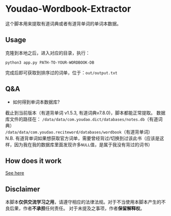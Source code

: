 # Youdao-Wordbook-Extractor

这个脚本用来提取有道词典或者有道背单词的单词本数据。

## Usage
克隆到本地之后，进入对应的目录，执行：
```
python3 app.py PATH-TO-YOUR-WORDBOOK-DB
```
完成后即可获取到排序过的词单，位于：`out/output.txt`

## Q&A
- 如何得到单词本数据库?  

截止到当前版本（有道背单词 v1.5.3, 有道词典v7.8.0)，脚本都能正常提取。
数据库文件的路径在： 
`/data/data/com.youdao.dict/databases/notes.db`（有道词典）  
`/data/data/com.youdao.reciteword/databases/wordbook`（有道背单词）  
N.B. 有道背单词如果想获取官方词单，需要曾经背过/切换到过该此书（应该是这样，因为我在我的数据库里面发现许多`NULL`值，是属于我没有背过的词书）


## How does it work
[See here](https://moposx.tk/2018/11/08/youdao-wordbook-extractor/)

## Disclaimer
本脚本**仅供交流学习之用**，请遵守相应的法律法规。对于不当使用本脚本产生的不良后果，作者**不承担**任何责任。
对于未提及之事项，作者**保留解释权**。